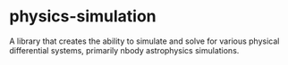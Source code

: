 # physics-simulation
A library that creates the ability to simulate and solve for various physical differential systems, primarily nbody astrophysics simulations.
